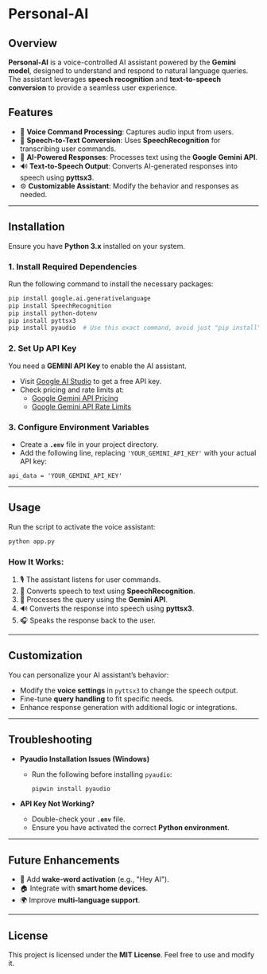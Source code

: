 # Personal-AI

## Overview
**Personal-AI** is a voice-controlled AI assistant powered by the **Gemini model**, designed to understand and respond to natural language queries. The assistant leverages **speech recognition** and **text-to-speech conversion** to provide a seamless user experience.

## Features
- 🎤 **Voice Command Processing**: Captures audio input from users.
- 📝 **Speech-to-Text Conversion**: Uses **SpeechRecognition** for transcribing user commands.
- 🤖 **AI-Powered Responses**: Processes text using the **Google Gemini API**.
- 🔊 **Text-to-Speech Output**: Converts AI-generated responses into speech using **pyttsx3**.
- ⚙️ **Customizable Assistant**: Modify the behavior and responses as needed.

---

## Installation

Ensure you have **Python 3.x** installed on your system.

### 1. Install Required Dependencies
Run the following command to install the necessary packages:

```sh
pip install google.ai.generativelanguage
pip install SpeechRecognition
pip install python-dotenv
pip install pyttsx3
pip install pyaudio  # Use this exact command, avoid just "pip install"
```

### 2. Set Up API Key
You need a **GEMINI API Key** to enable the AI assistant.

- Visit [Google AI Studio](https://aistudio.google.com/app/apikey) to get a free API key.
- Check pricing and rate limits at:
  - [Google Gemini API Pricing](https://ai.google.dev/gemini-api/docs/pricing)
  - [Google Gemini API Rate Limits](https://ai.google.dev/gemini-api/docs/rate-limits)

### 3. Configure Environment Variables
- Create a **`.env`** file in your project directory.
- Add the following line, replacing `'YOUR_GEMINI_API_KEY'` with your actual API key:

```env
api_data = 'YOUR_GEMINI_API_KEY'
```

---

## Usage

Run the script to activate the voice assistant:

```sh
python app.py
```

### How It Works:
1. 🎙️ The assistant listens for user commands.
2. 📝 Converts speech to text using **SpeechRecognition**.
3. 🤖 Processes the query using the **Gemini API**.
4. 🔊 Converts the response into speech using **pyttsx3**.
5. 🎧 Speaks the response back to the user.

---

## Customization

You can personalize your AI assistant’s behavior:

- Modify the **voice settings** in `pyttsx3` to change the speech output.
- Fine-tune **query handling** to fit specific needs.
- Enhance response generation with additional logic or integrations.

---

## Troubleshooting

- **Pyaudio Installation Issues (Windows)**
  - Run the following before installing `pyaudio`:
  
    ```sh
    pipwin install pyaudio
    ```

- **API Key Not Working?**
  - Double-check your **`.env`** file.
  - Ensure you have activated the correct **Python environment**.

---

## Future Enhancements
- 🚀 Add **wake-word activation** (e.g., "Hey AI").
- 🏠 Integrate with **smart home devices**.
- 🌍 Improve **multi-language support**.

---

## License
This project is licensed under the **MIT License**. Feel free to use and modify it.
